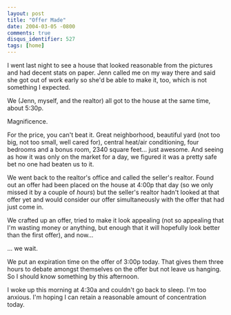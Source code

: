 ```yaml
---
layout: post
title: "Offer Made"
date: 2004-03-05 -0800
comments: true
disqus_identifier: 527
tags: [home]
---
```

I went last night to see a house that looked reasonable from the
pictures and had decent stats on paper. Jenn called me on my way there
and said she got out of work early so she'd be able to make it, too,
which is not something I expected.

 We (Jenn, myself, and the realtor) all got to the house at the same
time, about 5:30p.

 Magnificence.

 For the price, you can't beat it. Great neighborhood, beautiful yard
(not too big, not too small, well cared for), central heat/air
conditioning, four bedrooms and a bonus room, 2340 square feet... just
awesome. And seeing as how it was only on the market for a day, we
figured it was a pretty safe bet no one had beaten us to it.

 We went back to the realtor's office and called the seller's realtor.
Found out an offer had been placed on the house at 4:00p that day (so we
only missed it by a couple of *hours*) but the seller's realtor hadn't
looked at that offer yet and would consider our offer simultaneously
with the offer that had just come in.

 We crafted up an offer, tried to make it look appealing (not so
appealing that I'm wasting money or anything, but enough that it will
hopefully look better than the first offer), and now...

 ... we wait.

 We put an expiration time on the offer of 3:00p today. That gives them
three hours to debate amongst themselves on the offer but not leave us
hanging. So I should know something by this afternoon.

 I woke up this morning at 4:30a and couldn't go back to sleep. I'm too
anxious. I'm hoping I can retain a reasonable amount of concentration
today.
